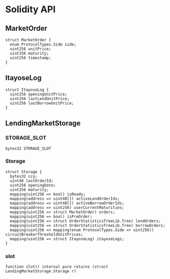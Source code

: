 # Solidity API

## MarketOrder

```solidity
struct MarketOrder {
  enum ProtocolTypes.Side side;
  uint256 unitPrice;
  uint256 maturity;
  uint256 timestamp;
}
```

## ItayoseLog

```solidity
struct ItayoseLog {
  uint256 openingUnitPrice;
  uint256 lastLendUnitPrice;
  uint256 lastBorrowUnitPrice;
}
```

## LendingMarketStorage

### STORAGE_SLOT

```solidity
bytes32 STORAGE_SLOT
```

### Storage

```solidity
struct Storage {
  bytes32 ccy;
  uint48 lastOrderId;
  uint256 openingDate;
  uint256 maturity;
  mapping(uint256 => bool) isReady;
  mapping(address => uint48[]) activeLendOrderIds;
  mapping(address => uint48[]) activeBorrowOrderIds;
  mapping(address => uint256) userCurrentMaturities;
  mapping(uint256 => struct MarketOrder) orders;
  mapping(uint256 => bool) isPreOrder;
  mapping(uint256 => struct OrderStatisticsTreeLib.Tree) lendOrders;
  mapping(uint256 => struct OrderStatisticsTreeLib.Tree) borrowOrders;
  mapping(uint256 => mapping(enum ProtocolTypes.Side => uint256)) circuitBreakerThresholdUnitPrices;
  mapping(uint256 => struct ItayoseLog) itayoseLogs;
}
```

### slot

```solidity
function slot() internal pure returns (struct LendingMarketStorage.Storage r)
```

